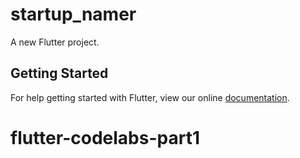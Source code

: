 # startup_namer

A new Flutter project.

## Getting Started

For help getting started with Flutter, view our online
[documentation](https://flutter.io/).
# flutter-codelabs-part1
